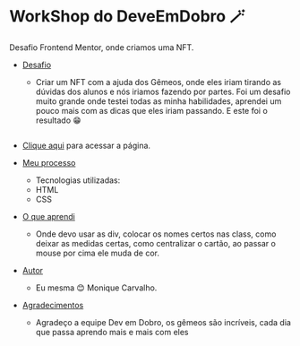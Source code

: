 # WorkShop do DeveEmDobro 🪄

Desafio Frontend Mentor, onde criamos uma NFT.


- [Desafio](#desafio)

   - Criar um NFT com a ajuda dos Gêmeos, onde eles iriam tirando as dúvidas dos alunos e nós iriamos fazendo por partes. Foi um desafio muito grande onde testei todas as minha habilidades, aprendei um pouco mais com as dicas que eles iriam passando. E este foi o resultado 😁  
  
  <p align="center">
   <img width="470" src"/">
 
- [Clique aqui]((http://127.0.0.1:5500/index.html)) para acessar a página.
- [Meu processo](#meu-processo)
  - Tecnologias utilizadas:
  - HTML
  - CSS
- [O que aprendi](#o-que-aprendi)
  - Onde devo usar as div, colocar os nomes certos nas class, como deixar as medidas certas, como centralizar o cartão, ao passar o mouse por cima ele muda de cor.
  
- [Autor](#autor)
  - Eu mesma 😊 Monique Carvalho.


- [Agradecimentos](#agradecimentos)
  -  Agradeço a equipe Dev em Dobro, os gêmeos são incríveis, cada dia que passa aprendo mais e mais com eles
